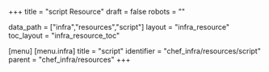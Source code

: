 +++
title = "script Resource"
draft = false
robots = ""

data_path = ["infra","resources","script"]
layout = "infra_resource"
toc_layout = "infra_resource_toc"

[menu]
  [menu.infra]
    title = "script"
    identifier = "chef_infra/resources/script"
    parent = "chef_infra/resources"
+++

<!-- The contents of this page are automatically generated from the script.yaml file in the data/infra/resources directory. -->
<!-- To suggest a change, edit the https://github.com/chef/chef/blob/main/lib/chef/resource/script.rb file and submit a pull request to the https://github.com/chef/chef repository. -->
<!-- markdownlint-disable-file -->
